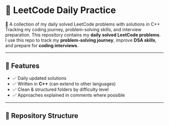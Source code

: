 # 🚀 LeetCode Daily Practice
 📘 A collection of my daily solved LeetCode problems with solutions in C++ Tracking my coding journey, problem-solving skills, and interview preparation.
This repository contains my **daily solved LeetCode problems**.  
I use this repo to track my **problem-solving journey**, improve **DSA skills**, and prepare for **coding interviews**.  

---

## 📌 Features
- ✅ Daily updated solutions  
- ✅ Written in **C++** (can extend to other languages)  
- ✅ Clean & structured folders by difficulty level  
- ✅ Approaches explained in comments where possible  

---

## 📂 Repository Structure
